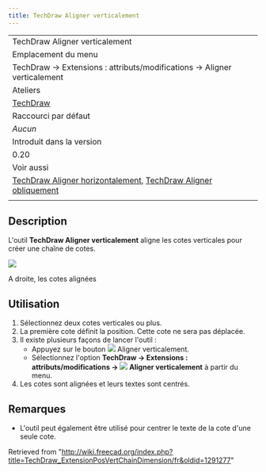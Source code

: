 ```yaml
---
title: TechDraw Aligner verticalement
---
```

|  |
| --- |
| TechDraw Aligner verticalement |
| Emplacement du menu |
| TechDraw → Extensions : attributs/modifications → Aligner verticalement |
| Ateliers |
| [TechDraw](/TechDraw_Workbench/fr "TechDraw Workbench/fr") |
| Raccourci par défaut |
| *Aucun* |
| Introduit dans la version |
| 0.20 |
| Voir aussi |
| [TechDraw Aligner horizontalement](/TechDraw_ExtensionPosHorizChainDimension/fr "TechDraw ExtensionPosHorizChainDimension/fr"), [TechDraw Aligner obliquement](/TechDraw_ExtensionPosObliqueChainDimension/fr "TechDraw ExtensionPosObliqueChainDimension/fr") |
|  |

## Description

L'outil **TechDraw Aligner verticalement** aligne les cotes verticales pour créer une chaîne de cotes.

![](/images/TechDraw_ExtensionPosVertChainDimensionExample.png)

A droite, les cotes alignées

## Utilisation

1. Sélectionnez deux cotes verticales ou plus.
2. La première cote définit la position. Cette cote ne sera pas déplacée.
3. Il existe plusieurs façons de lancer l'outil :
   * Appuyez sur le bouton ![](/images/TechDraw_ExtensionPosVertChainDimension.svg) Aligner verticalement.
   * Sélectionnez l'option **TechDraw → Extensions : attributs/modifications → ![](/images/TechDraw_ExtensionPosVertChainDimension.svg) Aligner verticalement** à partir du menu.
4. Les cotes sont alignées et leurs textes sont centrés.

## Remarques

* L'outil peut également être utilisé pour centrer le texte de la cote d'une seule cote.

Retrieved from "<http://wiki.freecad.org/index.php?title=TechDraw_ExtensionPosVertChainDimension/fr&oldid=1291277>"